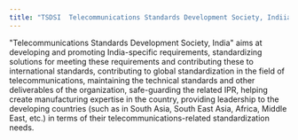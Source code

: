 ```yaml
---
title: "TSDSI  Telecommunications Standards Development Society, Indiia"
---
```


"Telecommunications Standards Development Society, India" aims at developing and promoting India-specific requirements, standardizing solutions for meeting these requirements and contributing these to international standards, contributing to global standardization in the field of telecommunications, maintaining the technical standards and other deliverables of the organization, safe-guarding the related IPR, helping create manufacturing expertise in the country, providing leadership to the developing countries (such as in South Asia, South East Asia, Africa, Middle East, etc.) in terms of their telecommunications-related standardization needs.

